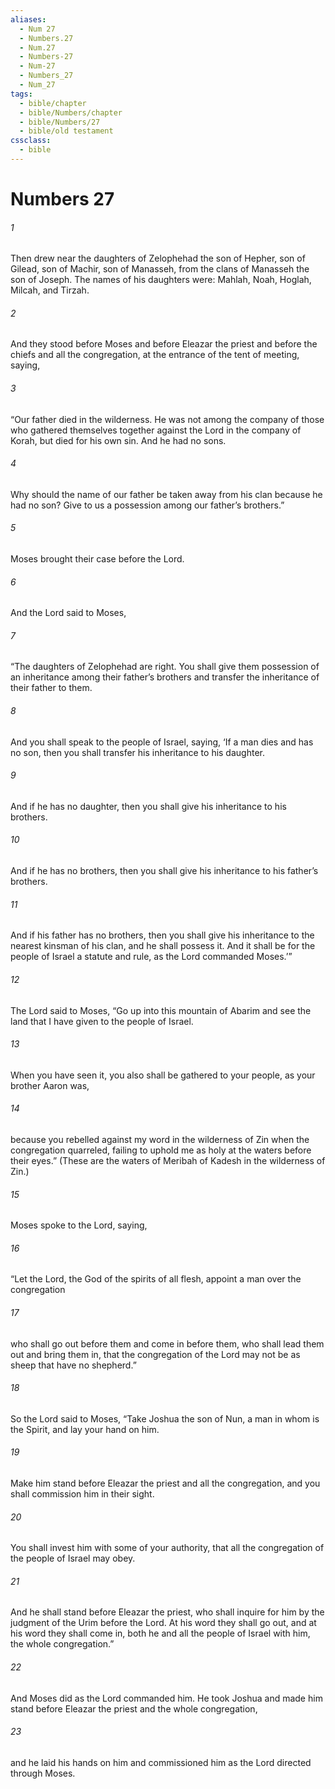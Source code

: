 ```yaml
---
aliases:
  - Num 27
  - Numbers.27
  - Num.27
  - Numbers-27
  - Num-27
  - Numbers_27
  - Num_27
tags:
  - bible/chapter
  - bible/Numbers/chapter
  - bible/Numbers/27
  - bible/old testament
cssclass:
  - bible
---
```


# Numbers 27

###### 1
Then drew near the daughters of Zelophehad the son of Hepher, son of Gilead, son of Machir, son of Manasseh, from the clans of Manasseh the son of Joseph. The names of his daughters were: Mahlah, Noah, Hoglah, Milcah, and Tirzah.
###### 2
And they stood before Moses and before Eleazar the priest and before the chiefs and all the congregation, at the entrance of the tent of meeting, saying,
###### 3
“Our father died in the wilderness. He was not among the company of those who gathered themselves together against the Lord  in the company of Korah, but died for his own sin. And he had no sons.
###### 4
Why should the name of our father be taken away from his clan because he had no son? Give to us a possession among our father’s brothers.”
###### 5
Moses brought their case before the Lord.
###### 6
And the Lord said to Moses,
###### 7
“The daughters of Zelophehad are right. You shall give them possession of an inheritance among their father’s brothers and transfer the inheritance of their father to them.
###### 8
And you shall speak to the people of Israel, saying, ‘If a man dies and has no son, then you shall transfer his inheritance to his daughter.
###### 9
And if he has no daughter, then you shall give his inheritance to his brothers.
###### 10
And if he has no brothers, then you shall give his inheritance to his father’s brothers.
###### 11
And if his father has no brothers, then you shall give his inheritance to the nearest kinsman of his clan, and he shall possess it. And it shall be for the people of Israel a statute and rule, as the Lord commanded Moses.’”
###### 12
The Lord said to Moses, “Go up into this mountain of Abarim and see the land that I have given to the people of Israel.
###### 13
When you have seen it, you also shall be gathered to your people, as your brother Aaron was,
###### 14
because you rebelled against my word in the wilderness of Zin when the congregation quarreled, failing to uphold me as holy at the waters before their eyes.” (These are the waters of Meribah of Kadesh in the wilderness of Zin.)
###### 15
Moses spoke to the Lord, saying,
###### 16
“Let the Lord, the God of the spirits of all flesh, appoint a man over the congregation
###### 17
who shall go out before them and come in before them, who shall lead them out and bring them in, that the congregation of the Lord may not be as sheep that have no shepherd.”
###### 18
So the Lord said to Moses, “Take Joshua the son of Nun, a man in whom is the Spirit, and lay your hand on him.
###### 19
Make him stand before Eleazar the priest and all the congregation, and you shall commission him in their sight.
###### 20
You shall invest him with some of your authority, that all the congregation of the people of Israel may obey.
###### 21
And he shall stand before Eleazar the priest, who shall inquire for him by the judgment of the Urim before the Lord. At his word they shall go out, and at his word they shall come in, both he and all the people of Israel with him, the whole congregation.”
###### 22
And Moses did as the Lord commanded him. He took Joshua and made him stand before Eleazar the priest and the whole congregation,
###### 23
and he laid his hands on him and commissioned him as the Lord directed through Moses.


